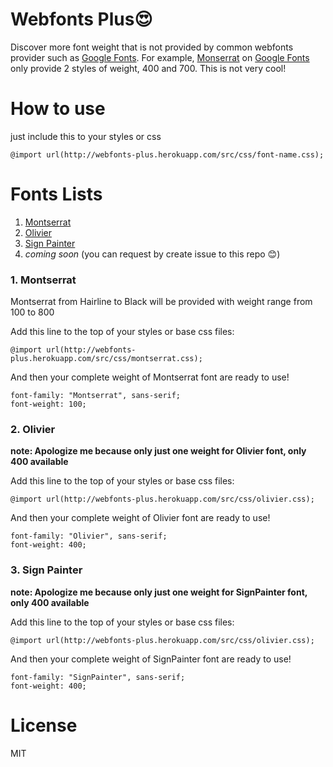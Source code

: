 # Webfonts Plus😍
Discover more font weight that is not provided by common webfonts provider such as [Google Fonts](http://google.com/fonts). For example, [Monserrat](https://www.google.com/fonts/specimen/Montserrat) on [Google Fonts](http://google.com/fonts) only provide 2 styles of weight, 400 and 700. This is not very cool!

# How to use
just include this to your styles or css

```
@import url(http://webfonts-plus.herokuapp.com/src/css/font-name.css);
```

# Fonts Lists
1. [Montserrat](#montserrat)
2. [Olivier](#olivier)
2. [Sign Painter](#signpainter)
2. _coming soon_ (you can request by create issue to this repo 😊)


### 1. Montserrat

Montserrat from Hairline to Black will be provided with weight range from 100 to 800

Add this line to the top of your styles or base css files:
```
@import url(http://webfonts-plus.herokuapp.com/src/css/montserrat.css);
```

And then your complete weight of Montserrat font are ready to use!
```
font-family: "Montserrat", sans-serif;
font-weight: 100;
```

### 2. Olivier

__note: Apologize me because only just one weight for Olivier font, only 400 available__

Add this line to the top of your styles or base css files:
```
@import url(http://webfonts-plus.herokuapp.com/src/css/olivier.css);
```

And then your complete weight of Olivier font are ready to use!
```
font-family: "Olivier", sans-serif;
font-weight: 400;
```

### 3. Sign Painter

__note: Apologize me because only just one weight for SignPainter font, only 400 available__

Add this line to the top of your styles or base css files:
```
@import url(http://webfonts-plus.herokuapp.com/src/css/olivier.css);
```

And then your complete weight of SignPainter font are ready to use!
```
font-family: "SignPainter", sans-serif;
font-weight: 400;
```


# License
MIT
